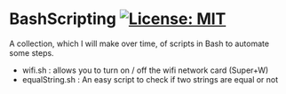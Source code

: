 # BashScripting [![License: MIT](https://img.shields.io/badge/License-MIT-yellow.svg)](https://github.com/Davide-Lotito/BashScripting/blob/master/LICENSE)
A collection, which I will make over time, of scripts in Bash to automate some steps.

* wifi.sh : allows you to turn on / off the wifi network card (Super+W)
* equalString.sh : An easy script to check if two strings are equal or not
